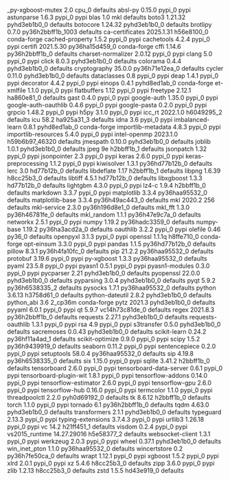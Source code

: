 _py-xgboost-mutex         2.0                       cpu_0    defaults
absl-py                   0.15.0                   pypi_0    pypi
astunparse                1.6.3                    pypi_0    pypi
blas                      1.0                         mkl    defaults
boto3                     1.21.32            pyhd3eb1b0_0    defaults
botocore                  1.24.32            pyhd3eb1b0_0    defaults
brotlipy                  0.7.0           py36h2bbff1b_1003    defaults
ca-certificates           2025.1.31            h56e8100_0    conda-forge
cached-property           1.5.2                    pypi_0    pypi
cachetools                4.2.4                    pypi_0    pypi
certifi                   2021.5.30        py36ha15d459_0    conda-forge
cffi                      1.14.6           py36h2bbff1b_0    defaults
charset-normalizer        2.0.12                   pypi_0    pypi
clang                     5.0                      pypi_0    pypi
click                     8.0.3              pyhd3eb1b0_0    defaults
colorama                  0.4.4              pyhd3eb1b0_0    defaults
cryptography              35.0.0           py36h71e12ea_0    defaults
cycler                    0.11.0             pyhd3eb1b0_0    defaults
dataclasses               0.8                      pypi_0    pypi
deap                      1.4.1                    pypi_0    pypi
decorator                 4.4.2                    pypi_0    pypi
einops                    0.4.1              pyhd8ed1ab_0    conda-forge
et-xmlfile                1.1.0                    pypi_0    pypi
flatbuffers               1.12                     pypi_0    pypi
freetype                  2.12.1               ha860e81_0    defaults
gast                      0.4.0                    pypi_0    pypi
google-auth               1.35.0                   pypi_0    pypi
google-auth-oauthlib      0.4.6                    pypi_0    pypi
google-pasta              0.2.0                    pypi_0    pypi
grpcio                    1.48.2                   pypi_0    pypi
h5py                      3.1.0                    pypi_0    pypi
icc_rt                    2022.1.0             h6049295_2    defaults
icu                       58.2                 ha925a31_3    defaults
idna                      3.6                      pypi_0    pypi
imbalanced-learn          0.8.1              pyhd8ed1ab_0    conda-forge
importlib-metadata        4.8.3                    pypi_0    pypi
importlib-resources       5.4.0                    pypi_0    pypi
intel-openmp              2023.1.0         h59b6b97_46320    defaults
jmespath                  0.10.0             pyhd3eb1b0_0    defaults
joblib                    1.0.1              pyhd3eb1b0_0    defaults
jpeg                      9e                   h2bbff1b_1    defaults
jsonpatch                 1.32                     pypi_0    pypi
jsonpointer               2.3                      pypi_0    pypi
keras                     2.6.0                    pypi_0    pypi
keras-preprocessing       1.1.2                    pypi_0    pypi
kiwisolver                1.3.1            py36hd77b12b_0    defaults
lerc                      3.0                  hd77b12b_0    defaults
libdeflate                1.17                 h2bbff1b_1    defaults
libpng                    1.6.39               h8cc25b3_0    defaults
libtiff                   4.5.1                hd77b12b_0    defaults
libxgboost                1.3.3                hd77b12b_0    defaults
lightgbm                  4.3.0                    pypi_0    pypi
lz4-c                     1.9.4                h2bbff1b_0    defaults
markdown                  3.3.7                    pypi_0    pypi
matplotlib                3.3.4            py36haa95532_0    defaults
matplotlib-base           3.3.4            py36h49ac443_0    defaults
mkl                       2020.2                      256    defaults
mkl-service               2.3.0            py36h196d8e1_0    defaults
mkl_fft                   1.3.0            py36h46781fe_0    defaults
mkl_random                1.1.1            py36h47e9c7a_0    defaults
networkx                  2.5.1                    pypi_0    pypi
numpy                     1.19.2           py36hadc3359_0    defaults
numpy-base                1.19.2           py36ha3acd2a_0    defaults
oauthlib                  3.2.2                    pypi_0    pypi
olefile                   0.46                     py36_0    defaults
openpyxl                  3.1.3                    pypi_0    pypi
openssl                   1.1.1q               h8ffe710_0    conda-forge
opt-einsum                3.3.0                    pypi_0    pypi
pandas                    1.1.5            py36hd77b12b_0    defaults
pillow                    8.3.1            py36h4fa10fc_0    defaults
pip                       21.2.2           py36haa95532_0    defaults
protobuf                  3.19.6                   pypi_0    pypi
py-xgboost                1.3.3            py36haa95532_0    defaults
pyaml                     23.5.8                   pypi_0    pypi
pyasn1                    0.5.1                    pypi_0    pypi
pyasn1-modules            0.3.0                    pypi_0    pypi
pycparser                 2.21               pyhd3eb1b0_0    defaults
pyopenssl                 22.0.0             pyhd3eb1b0_0    defaults
pyparsing                 3.0.4              pyhd3eb1b0_0    defaults
pyqt                      5.9.2            py36h6538335_2    defaults
pysocks                   1.7.1            py36haa95532_0    defaults
python                    3.6.13               h3758d61_0    defaults
python-dateutil           2.8.2              pyhd3eb1b0_0    defaults
python_abi                3.6                     2_cp36m    conda-forge
pytz                      2021.3             pyhd3eb1b0_0    defaults
pyyaml                    6.0.1                    pypi_0    pypi
qt                        5.9.7            vc14h73c81de_0    defaults
regex                     2021.8.3         py36h2bbff1b_0    defaults
requests                  2.27.1             pyhd3eb1b0_0    defaults
requests-oauthlib         1.3.1                    pypi_0    pypi
rsa                       4.9                      pypi_0    pypi
s3transfer                0.5.0              pyhd3eb1b0_0    defaults
sacremoses                0.0.43             pyhd3eb1b0_0    defaults
scikit-learn              0.24.2           py36hf11a4ad_1    defaults
scikit-optimize           0.9.0                    pypi_0    pypi
scipy                     1.5.2            py36h9439919_0    defaults
seaborn                   0.11.2                   pypi_0    pypi
sentencepiece             0.2.0                    pypi_0    pypi
setuptools                58.0.4           py36haa95532_0    defaults
sip                       4.19.8           py36h6538335_0    defaults
six                       1.15.0                   pypi_0    pypi
sqlite                    3.41.2               h2bbff1b_0    defaults
tensorboard               2.6.0                    pypi_0    pypi
tensorboard-data-server   0.6.1                    pypi_0    pypi
tensorboard-plugin-wit    1.8.1                    pypi_0    pypi
tensorflow-addons         0.14.0                   pypi_0    pypi
tensorflow-estimator      2.6.0                    pypi_0    pypi
tensorflow-gpu            2.6.0                    pypi_0    pypi
tensorflow-hub            0.16.0                   pypi_0    pypi
termcolor                 1.1.0                    pypi_0    pypi
threadpoolctl             2.2.0              pyh0d69192_0    defaults
tk                        8.6.12               h2bbff1b_0    defaults
torch                     1.1.0                    pypi_0    pypi
tornado                   6.1              py36h2bbff1b_0    defaults
tqdm                      4.63.0             pyhd3eb1b0_0    defaults
transformers              2.1.1              pyhd3eb1b0_0    defaults
typeguard                 2.13.3                   pypi_0    pypi
typing-extensions         3.7.4.3                  pypi_0    pypi
urllib3                   1.26.18                  pypi_0    pypi
vc                        14.2                 h21ff451_1    defaults
visdom                    0.2.4                    pypi_0    pypi
vs2015_runtime            14.27.29016          h5e58377_2    defaults
websocket-client          1.3.1                    pypi_0    pypi
werkzeug                  2.0.3                    pypi_0    pypi
wheel                     0.37.1             pyhd3eb1b0_0    defaults
win_inet_pton             1.1.0            py36haa95532_0    defaults
wincertstore              0.2              py36h7fe50ca_0    defaults
wrapt                     1.12.1                   pypi_0    pypi
xgboost                   1.5.2                    pypi_0    pypi
xlrd                      2.0.1                    pypi_0    pypi
xz                        5.4.6                h8cc25b3_0    defaults
zipp                      3.6.0                    pypi_0    pypi
zlib                      1.2.13               h8cc25b3_0    defaults
zstd                      1.5.5                hd43e919_0    defaults
